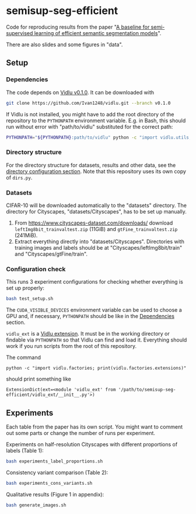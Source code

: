 # semisup-seg-efficient

Code for reproducing results from the paper "[A baseline for semi-supervised learning of efficient semantic segmentation models](https://arxiv.org/abs/2106.07075)".

There are also slides and some figures in "data".

## Setup

### Dependencies

The code depends on [Vidlu v0.1.0](https://github.com/Ivan1248/vidlu/releases/tag/v0.1.0). It can be downloaded with
```sh
git clone https://github.com/Ivan1248/vidlu.git --branch v0.1.0
```
If Vidlu is not installed, you might have to add the root directory of the repository to the `PYTHONPATH` environment variable. E.g. in Bash, this should run without error with "path/to/vidlu" substituted for the correct path:

```sh
PYTHONPATH="${PYTHONPATH}:path/to/vidlu" python -c "import vidlu.utils; print('success')"
```

### Directory structure

For the directory structure for datasets, results and other data, see the [directory configuration section](https://github.com/Ivan1248/vidlu#directory-configuration). Note that this repository uses its own copy of `dirs.py`.

### Datasets

CIFAR-10 will be downloaded automatically to the "datasets" directory. The directory for Cityscapes, "datasets/Cityscapes", has to be set up manually.

1. From <https://www.cityscapes-dataset.com/downloads/> download `leftImg8bit_trainvaltest.zip` (11GiB) and `gtFine_trainvaltest.zip` (241MiB).
2. Extract everything directly into "datasets/Cityscapes". Directories with training images and labels should be at "Cityscapes/leftImg8bit/train" and "Cityscapes/gtFine/train".

### Configuration check

This runs 3 experiment configurations for checking whether everything is set up properly:

```sh
bash test_setup.sh
```

The `CUDA_VISIBLE_DEVICES` environment variable can be used to choose a GPU and, if necessary, `PYTHONPATH` should be like in the [Dependencies](#dependencies) section.  

`vidlu_ext` is a [Vidlu extension](https://github.com/Ivan1248/Vidlu#extensions). It must be in the working directory or findable via `PYTHONPATH` so that Vidlu can find and load it. Everything should work if you run scripts from the root of this repository.

The command
```
python -c "import vidlu.factories; print(vidlu.factories.extensions)"
```
should print something like
```
ExtensionDict(ext=<module 'vidlu_ext' from '/path/to/semisup-seg-efficient/vidlu_ext/__init__.py'>)
```

## Experiments

Each table from the paper has its own script. You might want to comment out some parts or change the number of runs per experiment.

Experiments on half-resolution Cityscapes with different proportions of labels (Table 1):

```sh
bash experiments_label_proportions.sh
```

Consistency variant comparison (Table 2):

```sh
bash experiments_cons_variants.sh
```

Qualitative results (Figure 1 in appendix):

```sh
bash generate_images.sh
```

